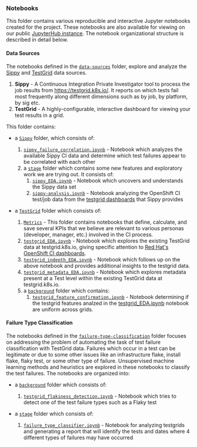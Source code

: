### Notebooks

This folder contains various reproducible and interactive Jupyter notebooks created for the project. These notebooks are also available for viewing on our public [JupyterHub instance](https://jupyterhub-opf-jupyterhub.apps.zero.massopen.cloud/hub/login).
The notebook organizational structure is described in detail below.

#### Data Sources

The notebooks defined in the [`data-sources`](data-sources) folder, explore and analyze the [Sippy](https://github.com/openshift/sippy) and [TestGrid](https://github.com/GoogleCloudPlatform/testgrid) data sources.

1. **Sippy** - A Continuous Integration Private Investigator tool to process the job results from https://testgrid.k8s.io/. It reports on which tests fail most frequently along different dimensions such as by job, by platform, by sig etc.
2. **TestGrid** -  A highly-configurable, interactive dashboard for viewing your test results in a grid.

This folder contains:

* a [`Sippy`](data-sources/Sippy) folder, which consists of:
  1. [`sippy_failure_correlation.ipynb`](data-sources/Sippy/sippy_failure_correlation.ipynb) - Notebook which analyzes the available Sippy CI data and determine which test failures appear to be correlated with each other
  2. a [`stage`](data-sources/Sippy/stage) folder which contains some new features and exploratory work we are trying out. It consists of:
      1. [`sippy_EDA.ipynb`](data-sources/Sippy/stage/sippy_EDA.ipynb) - Notebook which uncovers and understands the Sippy data set
      2. [`sippy-analysis.ipynb`](data-sources/Sippy/stage/sippy-analysis.ipynb) - Notebook analyzing the OpenShift CI test/job data from the [testgrid dashboards](https://testgrid.k8s.io/redhat-openshift-informing) that Sippy provides

* a [`TestGrid`](data-sources/TestGrid) folder which consists of:
  1. [`Metrics`](data-sources/TestGrid/metrics) - This folder contains notebooks that define, calculate, and save several KPIs that we believe are relevant to various personas (developer, manager, etc.) involved in the CI process.
  1. [`testgrid_EDA.ipynb`](data-sources/TestGrid/testgrid_EDA.ipynb) - Notebook which explores the existing TestGrid data at testgrid.k8s.io, giving specific attention to [Red Hat's OpenShift CI dashboards](https://testgrid.k8s.io/redhat-openshift-informing).
  2. [`testgrid_indepth_EDA.ipynb`](data-sources/TestGrid/testgrid_indepth_EDA.ipynb) - Notebook which follows up on the above notebook and provides additional insights to the testgrid data.
  3. [`testgrid_metadata_EDA.ipynb`](data-sources/TestGrid/testgrid_metadata_EDA.ipynb) - Notebook which explores metadata present at a Test level within the existing TestGrid data at testgrid.k8s.io.
  3. a [`background`](data-sources/TestGrid/background) folder which contains:
      1. [`testgrid_feature_confirmation.ipynb`](data-sources/TestGrid/background/testgrid_feature_confirmation.ipynb) - Notebook determining if the testgrid features analzed in the [testgrid_EDA.ipynb](https://github.com/aicoe-aiops/ocp-ci-analysis/blob/master/notebooks/data-sources/TestGrid/testgrid_EDA.ipynb) notebook are uniform across grids.

#### Failure Type Classification

The notebooks defined in the [`failure-type-classification`](failure-type-classification) folder focuses on addressing the problem of automating the task of test failure classification with TestGrid data. Failures which occur in a test can be legitimate or due to some other issues like an infrastructure flake, install flake, flaky test, or some other type of failure. Unsupervised machine learning methods and heuristics are explored in these notebooks to classify the test failures. The notebooks are organized into:

* a [`background`](failure-type-classification/background) folder which consists of:
  1. [`testgrid_flakiness_detection.ipynb`](failure-type-classification/background/testgrid_flakiness_detection.ipynb) - Notebook which tries to detect one of the test failure types such as a Flaky test

* a [`stage`](failure-type-classification/stage) folder which consists of:
  1. [`failure_type_classifier.ipynb`](failure-type-classification/stage/failure_type_classifier.ipynb) - Notebook for analyzing testgrids and generating a report that will identify the tests and dates where 4 different types of failures may have occurred
